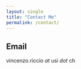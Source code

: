 ```yaml
---
layout: single
title: "Contact Me"
permalink: /contact/
---
```


## Email

vincenzo.riccio *at* usi *dot* ch
